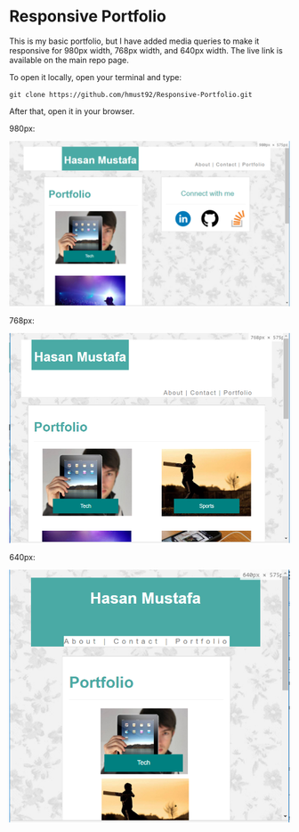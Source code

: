 # Responsive Portfolio

This is my basic portfolio, but I have added media queries to make it responsive for 980px width, 768px width, and 640px width.
The live link is available on the main repo page.

To open it locally, open your terminal and type:

```
git clone https://github.com/hmust92/Responsive-Portfolio.git
```

After that, open it in your browser.

980px:

![Image of Yaktocat](https://github.com/hmust92/Responsive-Portfolio/blob/master/MarkdownImages/980pxWidth.png)

768px:

![Image of Yaktocat](https://github.com/hmust92/Responsive-Portfolio/blob/master/MarkdownImages/768pxWidth.png)

640px:

![Image of Yaktocat](https://github.com/hmust92/Responsive-Portfolio/blob/master/MarkdownImages/640pxWidth.png)
